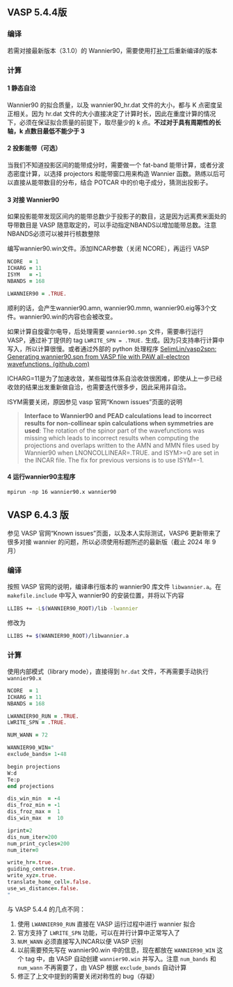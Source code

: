 ## VASP 5.4.4版

### 编译

若需对接最新版本（3.1.0）的 Wannier90，需要使用打[补丁]( https://github.com/Chengcheng-Xiao/VASP2WAN90_v2_fix "Chengcheng-Xiao/VASP2WAN90_v2_fix: An updated version of the VASP2WANNIER90v2 interface (github. Com)")后重新编译的版本
### 计算

#### 1 静态自洽

Wannier90 的拟合质量，以及 wannier90_hr.dat 文件的大小，都与 K 点密度呈正相关。因为 hr.dat 文件的大小直接决定了计算时长，因此在重度计算的情况下，必须在保证拟合质量的前提下，取尽量少的 k 点。**不过对于具有周期性的长轴，k 点数目最低不能少于 3**

#### 2 投影能带（可选）

当我们不知道投影区间的能带成分时，需要做一个 fat-band 能带计算，或者分波态密度计算，以选择 projectors 和能带窗口用来构造 Wannier 函数。熟练以后可以直接从能带数目的分布，结合 POTCAR 中的价电子成分，猜测出投影子。
#### 3 对接 Wannier90

如果投影能带发现区间内的能带总数少于投影子的数目，这是因为远离费米面处的导带数目是 VASP 随意取定的，可以手动指定NBANDS以增加能带总数。注意NBANDS必须可以被并行核数整除

编写wannier90.win文件。添加INCAR参数（关闭 NCORE），再运行 VASP

```fortran
NCORE  = 1
ICHARG = 11
ISYM   = -1
NBANDS = 168

LWANNIER90 = .TRUE.
```

顺利的话，会产生wannier90.amn, wannier90.mmn, wannier90.eig等3个文件。wannier90.win的内容也会被改变。

如果计算自旋霍尔电导，后处理需要 `wannier90.spn` 文件，需要串行运行 VASP，通过补丁提供的 tag ` LWRITE_SPN = .TRUE. ` 生成。因为只支持串行计算中写入，所以计算很慢。或者通过外部的 python 处理程序 [SelimLin/vasp2spn: Generating wannier90.spn from VASP file with PAW all-electron wavefunctions. (github.com)](https://github.com/SelimLin/vasp2spn)

ICHARG=11是为了加速收敛，某些磁性体系自洽收敛很困难，即使从上一步已经收敛的结果出发重新做自洽，也需要迭代很多步，因此采用非自洽。

ISYM需要关闭，原因参见 vasp 官网“Known issues”页面的说明
> **Interface to Wannier90 and PEAD calculations lead to incorrect results for non-collinear spin calculations when symmetries are used**: The rotation of the spinor part of the wavefunctions was missing which leads to incorrect results when computing the projections and overlaps written to the AMN and MMN files used by Wannier90 when LNONCOLLINEAR=.TRUE. and ISYM>=0 are set in the INCAR file. The fix for previous versions is to use ISYM=-1.

#### 4 运行wannier90主程序
```
mpirun -np 16 wannier90.x wannier90
```

## VASP 6.4.3 版

参见 VASP 官网“Known issues”页面，以及本人实际测试，VASP6 更新带来了很多对接 wannier 的问题，所以必须使用标题所述的最新版（截止 2024 年 9 月）
### 编译

按照 VASP 官网的说明，编译串行版本的 wannier90 库文件 `libwannier.a`。在 `makefile.include` 中写入 wannier90 的安装位置，并将以下内容
```bash
LLIBS += -L$(WANNIER90_ROOT)/lib -lwannier
```
修改为
```bash
LLIBS += $(WANNIER90_ROOT)/libwannier.a
```

### 计算

使用内部模式（library mode），直接得到 `hr.dat` 文件，不再需要手动执行 `wannier90.x`

```fortran
NCORE  = 1
ICHARG = 11
NBANDS = 168

LWANNIER90_RUN = .TRUE.
LWRITE_SPN = .TRUE.

NUM_WANN = 72

WANNIER90_WIN="
exclude_bands= 1-48

begin projections
W:d
Te:p
end projections

dis_win_min  = -4
dis_froz_min = -1
dis_froz_max =  1
dis_win_max  =  10

iprint=2
dis_num_iter=200
num_print_cycles=200
num_iter=0

write_hr=.true.
guiding_centres=.true.
write_xyz=.true.
translate_home_cell=.false.
use_ws_distance=.false.
"
```

与 VASP 5.4.4 的几点不同：
1. 使用 `LWANNIER90_RUN` 直接在 VASP 运行过程中进行 wannier 拟合
2. 官方支持了 `LWRITE_SPN` 功能，可以在并行计算中正常写入了
3. `NUM_WANN` 必须直接写入INCAR以便 VASP 识别
4. 以前需要预先写在 wannier90.win 中的信息，现在都放在 `WANNIER90_WIN` 这个 tag 中，由 VASP 自动创建 `wannier90.win` 并写入。注意 `num_bands` 和 `num_wann` 不再需要了，由 VASP 根据 `exclude_bands` 自动计算
5. 修正了上文中提到的需要关闭对称性的 bug（存疑）
